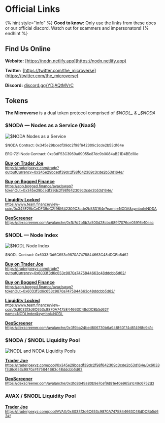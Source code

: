 # Official Links

{% hint style="info" %}
**Good to know:** Only use the links from these docs or our official discord. Watch out for scammers and impersonators!
{% endhint %}


## Find Us Online
**Website:** [https://nodn.netlify.app](https://nodn.netlify.app)

**Twitter:** [https://twitter.com/the_microverse](https://twitter.com/the_microverse)

**Discord:** [discord.gg/YDjAQtMVrC](https://discord.gg/YDjAQtMVrC)


## Tokens
**The Microverse** is a dual token protocol comprised of _$NODL_ & _$NODA_


### $NODA — Nodes as a Service (NaaS)

![$NODA Nodes as a Service](https://user-images.githubusercontent.com/101845365/161140916-72f91522-17ee-4b1a-8434-4605873b66d2.jpg)

<small>$NODA Contract: 0x345e29bcedf39dc2f98f642309c3cde2b53d164e</small>

<small>ERC-721 Node Contract: 0xe3dF53C3969a69055e87dc9b0084aB21D4BEd10e</small>

[**Buy on Trader Joe**<br /><small>https://traderjoexyz.com/trade?outputCurrency=0x345e29bcedf39dc2f98f642309c3cde2b53d164e/</small>](https://traderjoexyz.com/trade?outputCurrency=0x345e29bcedf39dc2f98f642309c3cde2b53d164e "https://traderjoexyz.com/trade?outputCurrency=0x345e29bcedf39dc2f98f642309c3cde2b53d164e")

[**Buy on Bogged Finance**<br /><small>https://app.bogged.finance/avax/swap?tokenOut=0x345e29bcedf39dc2f98f642309c3cde2b53d164e/</small>](https://app.bogged.finance/avax/swap?tokenOut=0x345e29bcedf39dc2f98f642309c3cde2b53d164e "https://app.bogged.finance/avax/swap?tokenOut=0x345e29bcedf39dc2f98f642309c3cde2b53d164e")

[**Liquidity Locked**<br /><small>https://www.team.finance/view-coin/0x345E29bCeDF39dC2f98f642309C3cde2b53D164e?name=NODA&symbol=NODA</small>](https://www.team.finance/view-coin/0x345E29bCeDF39dC2f98f642309C3cde2b53D164e?name=NODA&symbol=NODA "https://www.team.finance/view-coin/0x345E29bCeDF39dC2f98f642309C3cde2b53D164e?name=NODA&symbol=NODA")

[**DexScreener**<br /><small>https://dexscreener.com/avalanche/0x1b7d2b5b2a500d28cbc689f7076ce05916e10eac</small>](https://dexscreener.com/avalanche/0x1b7d2b5b2a500d28cbc689f7076ce05916e10eac "https://dexscreener.com/avalanche/0x1b7d2b5b2a500d28cbc689f7076ce05916e10eac")


### $NODL — Node Index

![$NODL Node Index](https://user-images.githubusercontent.com/101845365/161140919-5c7160dc-9c94-4934-a59a-9dc0b0978906.jpg)

<small>$NODL Contract: 0x6033f3d6C653c9870A7475844663C48dDCBb5d62</small>

[**Buy on Trader Joe**<br /><small>https://traderjoexyz.com/trade?outputCurrency=0x6033f3d6c653c9870a7475844663c48ddcbb5d62/</small>](https://traderjoexyz.com/trade?outputCurrency=0x6033f3d6c653c9870a7475844663c48ddcbb5d62 "https://traderjoexyz.com/trade?outputCurrency=0x6033f3d6c653c9870a7475844663c48ddcbb5d62")

[**Buy on Bogged Finance**<br /><small>https://app.bogged.finance/avax/swap?tokenOut=0x6033f3d6c653c9870a7475844663c48ddcbb5d62/</small>](https://app.bogged.finance/avax/swap?tokenOut=0x6033f3d6c653c9870a7475844663c48ddcbb5d62 "https://app.bogged.finance/avax/swap?tokenOut=0x6033f3d6c653c9870a7475844663c48ddcbb5d62")

[**Liquidity Locked**<br /><small>https://www.team.finance/view-coin/0x6033f3d6C653c9870A7475844663C48dDCBb5d62?name=NODLindex&symbol=NODL</small>](https://www.team.finance/view-coin/0x6033f3d6C653c9870A7475844663C48dDCBb5d62?name=NODLindex&symbol=NODL "https://www.team.finance/view-coin/0x6033f3d6C653c9870A7475844663C48dDCBb5d62?name=NODLindex&symbol=NODL")

[**DexScreener**<br /><small>https://dexscreener.com/avalanche/0x3f9ba24bed806730b6a948f60174d81498fc941c</small>](https://dexscreener.com/avalanche/0x3f9ba24bed806730b6a948f60174d81498fc941c "https://dexscreener.com/avalanche/0x3f9ba24bed806730b6a948f60174d81498fc941c")


### $NODA / $NODL Liquidity Pool

![NODL and NODA Liquidity Pools](https://user-images.githubusercontent.com/101845365/161142606-c0e0ad5c-3d67-4135-9fa8-2fc33451df2f.jpg)

[**Trader Joe**<br /><small>https://traderjoexyz.com/pool/0x345e29bcedf39dc2f98f642309c3cde2b53d164e/0x6033f3d6c653c9870a7475844663c48ddcbb5d62</small>](https://traderjoexyz.com/pool/0x345e29bcedf39dc2f98f642309c3cde2b53d164e/0x6033f3d6c653c9870a7475844663c48ddcbb5d62 "https://traderjoexyz.com/pool/0x345e29bcedf39dc2f98f642309c3cde2b53d164e/0x6033f3d6c653c9870a7475844663c48ddcbb5d62")

[**DexScreener**<br /><small>https://dexscreener.com/avalanche/0xd1d8649a80b9e7cef9d81e40e965a1c49c6752d3</small>](https://dexscreener.com/avalanche/0xd1d8649a80b9e7cef9d81e40e965a1c49c6752d3 "https://dexscreener.com/avalanche/0xd1d8649a80b9e7cef9d81e40e965a1c49c6752d3")

### AVAX / $NODL Liquidity Pool

[**Trader Joe**<br /><small>https://traderjoexyz.com/pool/AVAX/0x6033f3d6C653c9870A7475844663C48dDCBb5d62#/</small>](https://traderjoexyz.com/pool/AVAX/0x6033f3d6C653c9870A7475844663C48dDCBb5d62 "https://traderjoexyz.com/pool/AVAX/0x6033f3d6C653c9870A7475844663C48dDCBb5d62")
